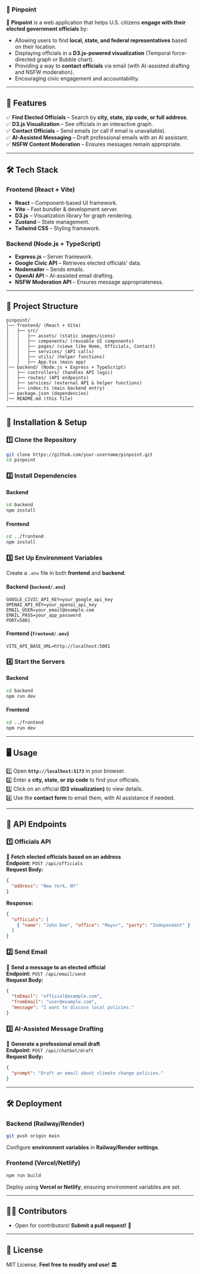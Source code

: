 ### **📌 Pinpoint**

📍 **Pinpoint** is a web application that helps U.S. citizens **engage with their elected government officials** by:

- Allowing users to find **local, state, and federal representatives** based on their location.
- Displaying officials in a **D3.js-powered visualization** (Temporal force-directed graph or Bubble chart).
- Providing a way to **contact officials** via email (with AI-assisted drafting and NSFW moderation).
- Encouraging civic engagement and accountability.

---

## **🚀 Features**

✅ **Find Elected Officials** – Search by **city, state, zip code, or full address**.  
✅ **D3.js Visualization** – See officials in an interactive graph.  
✅ **Contact Officials** – Send emails (or call if email is unavailable).  
✅ **AI-Assisted Messaging** – Draft professional emails with an AI assistant.  
✅ **NSFW Content Moderation** – Ensures messages remain appropriate.

---

## **🛠 Tech Stack**

### **Frontend (React + Vite)**

- **React** – Component-based UI framework.
- **Vite** – Fast bundler & development server.
- **D3.js** – Visualization library for graph rendering.
- **Zustand** – State management.
- **Tailwind CSS** – Styling framework.

### **Backend (Node.js + TypeScript)**

- **Express.js** – Server framework.
- **Google Civic API** – Retrieves elected officials' data.
- **Nodemailer** – Sends emails.
- **OpenAI API** – AI-assisted email drafting.
- **NSFW Moderation API** – Ensures message appropriateness.

---

## **📂 Project Structure**

```
pinpoint/
│── frontend/ (React + Vite)
│   ├── src/
│   │   ├── assets/ (static images/icons)
│   │   ├── components/ (reusable UI components)
│   │   ├── pages/ (views like Home, Officials, Contact)
│   │   ├── services/ (API calls)
│   │   ├── utils/ (helper functions)
│   │   ├── App.tsx (main app)
│── backend/ (Node.js + Express + TypeScript)
│   ├── controllers/ (handles API logic)
│   ├── routes/ (API endpoints)
│   ├── services/ (external API & helper functions)
│   ├── index.ts (main backend entry)
│── package.json (dependencies)
│── README.md (this file)
```

---

## **🔧 Installation & Setup**

### **1️⃣ Clone the Repository**

```sh
git clone https://github.com/your-username/pinpoint.git
cd pinpoint
```

### **2️⃣ Install Dependencies**

#### **Backend**

```sh
cd backend
npm install
```

#### **Frontend**

```sh
cd ../frontend
npm install
```

### **3️⃣ Set Up Environment Variables**

Create a `.env` file in both **frontend** and **backend**:

#### **Backend (`backend/.env`)**

```env
GOOGLE_CIVIC_API_KEY=your_google_api_key
OPENAI_API_KEY=your_openai_api_key
EMAIL_USER=your_email@example.com
EMAIL_PASS=your_app_password
PORT=5001
```

#### **Frontend (`frontend/.env`)**

```env
VITE_API_BASE_URL=http://localhost:5001
```

### **4️⃣ Start the Servers**

#### **Backend**

```sh
cd backend
npm run dev
```

#### **Frontend**

```sh
cd ../frontend
npm run dev
```

---

## **🖥️ Usage**

1️⃣ Open **`http://localhost:5173`** in your browser.  
2️⃣ Enter a **city, state, or zip code** to find your officials.  
3️⃣ Click on an official **(D3 visualization)** to view details.  
4️⃣ Use the **contact form** to email them, with AI assistance if needed.

---

## **📡 API Endpoints**

### **1️⃣ Officials API**

📌 **Fetch elected officials based on an address**  
**Endpoint:** `POST /api/officials`  
**Request Body:**

```json
{
  "address": "New York, NY"
}
```

**Response:**

```json
{
  "officials": [
    { "name": "John Doe", "office": "Mayor", "party": "Independent" }
  ]
}
```

### **2️⃣ Send Email**

📌 **Send a message to an elected official**  
**Endpoint:** `POST /api/email/send`  
**Request Body:**

```json
{
  "toEmail": "official@example.com",
  "fromEmail": "user@example.com",
  "message": "I want to discuss local policies."
}
```

### **3️⃣ AI-Assisted Message Drafting**

📌 **Generate a professional email draft**  
**Endpoint:** `POST /api/chatbot/draft`  
**Request Body:**

```json
{
  "prompt": "Draft an email about climate change policies."
}
```

---

## **🛠 Deployment**

### **Backend (Railway/Render)**

```sh
git push origin main
```

Configure **environment variables** in **Railway/Render settings**.

### **Frontend (Vercel/Netlify)**

```sh
npm run build
```

Deploy using **Vercel or Netlify**, ensuring environment variables are set.

---

## **👨‍💻 Contributors**

- Open for contributors! **Submit a pull request!** 🚀

---

## **📜 License**

MIT License. **Feel free to modify and use!** 🏛️
